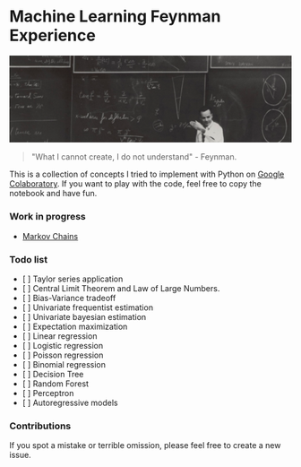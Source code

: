 # Machine Learning Feynman Experience

![](cover.png)

> "What I cannot create, I do not understand" - Feynman.

This is a collection of concepts I tried to implement with Python on [Google Colaboratory](https://colab.research.google.com/notebooks/welcome.ipynb). If you want to play with the code, feel free to copy the notebook and have fun.

### Work in progress

- [Markov Chains](https://colab.research.google.com/drive/104V2fY3wQc5m0af_xm7DsRNgpiVPh8x-)

### Todo list

- \[ \] Taylor series application
- \[ \] Central Limit Theorem and Law of Large Numbers.
- \[ \] Bias-Variance tradeoff
- \[ \] Univariate frequentist estimation
- \[ \] Univariate bayesian estimation
- \[ \] Expectation maximization
- \[ \] Linear regression
- \[ \] Logistic regression
- \[ \] Poisson regression
- \[ \] Binomial regression
- \[ \] Decision Tree
- \[ \] Random Forest
- \[ \] Perceptron
- \[ \] Autoregressive models

### Contributions

If you spot a mistake or terrible omission, please feel free to create a new issue.